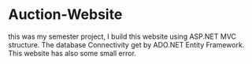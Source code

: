 # Auction-Website
this was my semester project, I build this website using ASP.NET MVC structure.
The database Connectivity get by ADO.NET Entity Framework. This website has also some small error. 
